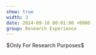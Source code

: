 ```yaml
---
show: true
width: 3
date: 2024-09-10 00:01:00 +0800
group: Research Experience
---
```

<div class="p-4 text-center">
$Only For Research Purposes$
</div>

